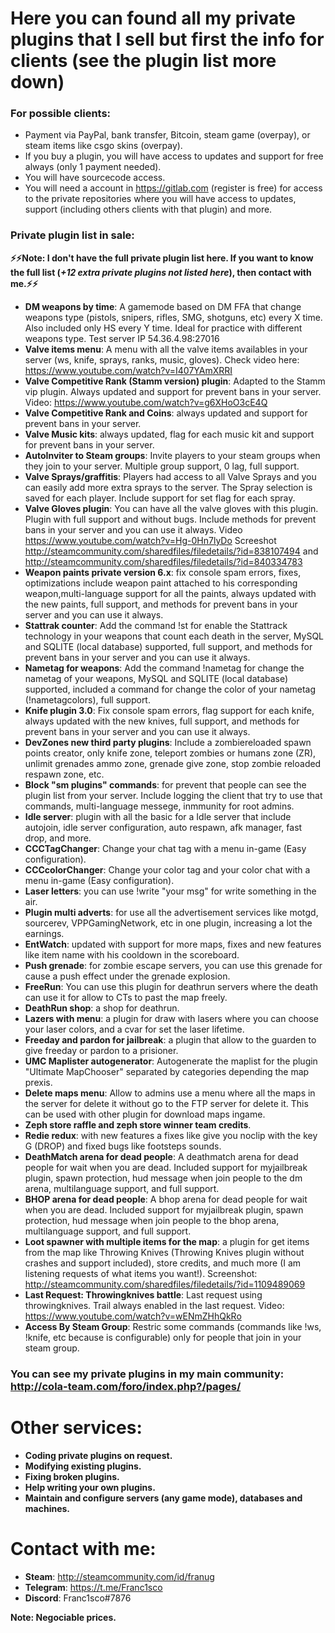 # Here you can found all my private plugins that I sell but first the info for clients (see the plugin list more down)

### For possible clients:

* Payment via PayPal, bank transfer, Bitcoin, steam game (overpay), or steam items like csgo skins (overpay).
* If you buy a plugin, you will have access to updates and support for free always (only 1 payment needed).
* You will have sourcecode access.
* You will need a account in https://gitlab.com (register is free) for access to the private repositories where you will have access to updates, support (including others clients with that plugin) and more.


### Private plugin list in sale:

**:zap::zap:Note: I don't have the full private plugin list here. If you want to know the full list (_+12 extra private plugins not listed here_), then contact with me.:zap::zap:**

* **DM weapons by time**: A gamemode based on DM FFA that change weapons type (pistols, snipers, rifles, SMG, shotguns, etc) every X time. Also included only HS every Y time. Ideal for practice with different weapons type. Test server IP 54.36.4.98:27016
* **Valve items menu**: A menu with all the valve items availables in your server (ws, knife, sprays, ranks, music, gloves). Check video here: https://www.youtube.com/watch?v=I407YAmXRRI
* **Valve Competitive Rank (Stamm version) plugin**: Adapted to the Stamm vip plugin. Always updated and support for prevent bans in your server. Video: https://www.youtube.com/watch?v=g6XHoO3cE4Q
* **Valve Competitive Rank and Coins**: always updated and support for prevent bans in your server.
* **Valve Music kits**: always updated, flag for each music kit and support for prevent bans in your server.
* **AutoInviter to Steam groups**: Invite players to your steam groups when they join to your server. Multiple group support, 0 lag, full support.
* **Valve Sprays/graffitis**: Players had access to all Valve Sprays and you can easily add more extra sprays to the server. The Spray selection is saved for each player. Include support for set flag for each spray.
* **Valve Gloves plugin**: You can have all the valve gloves with this plugin. Plugin with full support and without bugs. Include methods for prevent bans in your server and you can use it always. Video https://www.youtube.com/watch?v=Hg-0Hn7lyDo Screeshot http://steamcommunity.com/sharedfiles/filedetails/?id=838107494 and http://steamcommunity.com/sharedfiles/filedetails/?id=840334783
* **Weapon paints private version 6.x**: fix console spam errors, fixes, optimizations include weapon paint attached to his corresponding weapon,multi-language support for all the paints, always updated with the new paints, full support, and methods for prevent bans in your server and you can use it always.
* **Stattrak counter**: Add the command !st for enable the Stattrack technology in your weapons that count each death in the server, MySQL and SQLITE (local database) supported, full support, and methods for prevent bans in your server and you can use it always.
* **Nametag for weapons**: Add the command !nametag for change the nametag of your weapons, MySQL and SQLITE (local database) supported, included a command for change the color of your nametag (!nametagcolors), full support.
* **Knife plugin 3.0**: Fix console spam errors, flag support for each knife, always updated with the new knives, full support, and methods for prevent bans in your server and you can use it always.
* **DevZones new third party plugins**: Include a zombiereloaded spawn points creator, only knife zone, teleport zombies or humans zone (ZR), unlimit grenades ammo zone, grenade give zone, stop zombie reloaded respawn zone, etc.
* **Block "sm plugins" commands**: for prevent that people can see the plugin list from your server. Include logging the client that try to use that commands, multi-language messege, inmmunity for root admins.
* **Idle server**: plugin with all the basic for a Idle server that include autojoin, idle server configuration, auto respawn, afk manager, fast drop, and more.
* **CCCTagChanger**: Change your chat tag with a menu in-game (Easy configuration).
* **CCCcolorChanger**: Change your color tag and your color chat with a menu in-game (Easy configuration).
* **Laser letters**: you can use !write "your msg" for write something in the air.
* **Plugin multi adverts**: for use all the advertisement services like motgd, sourcerev, VPPGamingNetwork, etc in one plugin, increasing a lot the earnings.
* **EntWatch**: updated with support for more maps, fixes and new features like item name with his cooldown in the scoreboard.
* **Push grenade**: for zombie escape servers, you can use this grenade for cause a push effect under the grenade explosion.
* **FreeRun**: You can use this plugin for deathrun servers where the death can use it for allow to CTs to past the map freely.
* **DeathRun shop**: a shop for deathrun.
* **Lazers with menu**: a plugin for draw with lasers where you can choose your laser colors, and a cvar for set the laser lifetime.
* **Freeday and pardon for jailbreak**: a plugin that allow to the guarden to give freeday or pardon to a prisioner.
* **UMC Maplister autogenerator**: Autogenerate the maplist for the plugin "Ultimate MapChooser" separated by categories depending the map prexis.
* **Delete maps menu**: Allow to admins use a menu where all the maps in the server for delete it without go to the FTP server for delete it. This can be used with other plugin for download maps ingame.
* **Zeph store raffle and zeph store winner team credits**.
* **Redie redux**: with new features a fixes like give you noclip with the key G (DROP) and fixed bugs like footsteps sounds.
* **DeathMatch arena for dead people**: A deathmatch arena for dead people for wait when you are dead. Included support for myjailbreak plugin, spawn protection, hud message when join people to the dm arena, multilanguage support, and full support.
* **BHOP arena for dead people**: A bhop arena for dead people for wait when you are dead. Included support for myjailbreak plugin, spawn protection, hud message when join people to the bhop arena, multilanguage support, and full support.
* **Loot spawner with multiple items for the map**: a plugin for get items from the map like Throwing Knives (Throwing Knives plugin without crashes and support included), store credits, and much more (I am listening requests of what items you want!). Screenshot: http://steamcommunity.com/sharedfiles/filedetails/?id=1109489069
* **Last Request: Throwingknives battle**: Last request using throwingknives. Trail always enabled in the last request. Video: https://www.youtube.com/watch?v=wENmZHhQkRo
* **Access By Steam Group**: Restric some commands (commands like !ws, !knife, etc because is configurable) only for people that join in your steam group.


### You can see my private plugins in my main community: http://cola-team.com/foro/index.php?/pages/


# Other services:

* **Coding private plugins on request.**
* **Modifying existing plugins.**
* **Fixing broken plugins.**
* **Help writing your own plugins.**
* **Maintain and configure servers (any game mode), databases and machines.**


# Contact with me:  

* **Steam**: http://steamcommunity.com/id/franug
* **Telegram**: https://t.me/Franc1sco
* **Discord**: Franc1sco#7876

**Note: Negociable prices.**

